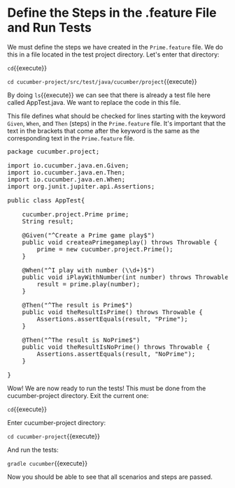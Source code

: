 # Define the Steps in the .feature File and Run Tests

We must define the steps we have created in the `Prime.feature` file. We do this in a file located in the test project directory. Let's enter that
directory:

`cd`{{execute}}

`cd cucumber-project/src/test/java/cucumber/project`{{execute}}

By doing `ls`{{execute}} we can see that there is already a test file here called AppTest.java. We want to replace the code in this file. 

This file defines what should be checked for lines starting with the keyword `Given`, `When`, and `Then` (steps) in the `Prime.feature` file. It's important that the text in the 
brackets that come after the keyword is the same as the corresponding text in the `Prime.feature` file.

<pre class="file" data-filename="./cucumber-project/src/test/java/cucumber/project/AppTest.java" data-target="replace">
package cucumber.project;

import io.cucumber.java.en.Given;
import io.cucumber.java.en.Then;
import io.cucumber.java.en.When;
import org.junit.jupiter.api.Assertions;

public class AppTest{

    cucumber.project.Prime prime;
    String result;

    @Given("^Create a Prime game play$")
    public void createaPrimegameplay() throws Throwable {
        prime = new cucumber.project.Prime();
    }

    @When("^I play with number (\\d+)$")
    public void iPlayWithNumber(int number) throws Throwable{
        result = prime.play(number);
    }

    @Then("^The result is Prime$")
    public void theResultIsPrime() throws Throwable {
        Assertions.assertEquals(result, "Prime");
    }

    @Then("^The result is NoPrime$")
    public void theResultIsNoPrime() throws Throwable {
        Assertions.assertEquals(result, "NoPrime");
    }
   
}
</pre>

Wow! We are now ready to run the tests! This must be done from the cucumber-project directory. Exit the current one:

`cd`{{execute}}

Enter cucumber-project directory:

`cd cucumber-project`{{execute}}

And run the tests:

`gradle cucumber`{{execute}}

Now you should be able to see that all scenarios and steps are passed. 
